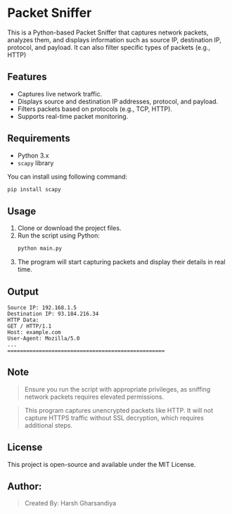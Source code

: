 # Packet Sniffer
This is a Python-based Packet Sniffer that captures network packets, analyzes them, and displays information such as source IP, destination IP, protocol, and payload. It can also filter specific types of packets (e.g., HTTP)

## Features
- Captures live network traffic.
- Displays source and destination IP addresses, protocol, and payload.
- Filters packets based on protocols (e.g., TCP, HTTP).
- Supports real-time packet monitoring.

## Requirements
- Python 3.x
- `scapy` library

You can install using following command:
```bash
pip install scapy
```

## Usage  
1. Clone or download the project files.
2. Run the script using Python:
   ```bash
   python main.py
   ```
3. The program will start capturing packets and display their details in real time.

## Output

```
Source IP: 192.168.1.5
Destination IP: 93.184.216.34
HTTP Data:
GET / HTTP/1.1
Host: example.com
User-Agent: Mozilla/5.0
...
==================================================
```

## Note
> Ensure you run the script with appropriate privileges, as sniffing network packets requires elevated permissions.

> This program captures unencrypted packets like HTTP. It will not capture HTTPS traffic without SSL decryption, which requires additional steps.

## License  
This project is open-source and available under the MIT License.

## Author:  
> Created By: Harsh Gharsandiya